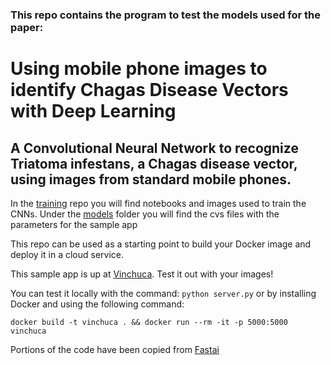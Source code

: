 ### This repo contains the program to test the models used for the paper:
# Using mobile phone images to identify Chagas Disease Vectors with Deep Learning
## A Convolutional Neural Network to recognize Triatoma infestans, a Chagas disease vector, using images from standard mobile phones.

In the [training](https://github.com/lpattori/GeoVin_train) repo you will find notebooks and images used to train the CNNs.
Under the [models](models) folder you will find the cvs files with the parameters for the sample app

This repo can be used as a starting point to build your Docker image and deploy it in a cloud service.

This sample app is up at [Vinchuca](https://vinchuca.herokuapp.com). Test it out with your images!

You can test it locally with the command: `python server.py`  or by installing Docker and using the following command:
```
docker build -t vinchuca . && docker run --rm -it -p 5000:5000 vinchuca
```


Portions of the code have been copied from [Fastai](https://Fast.ai)